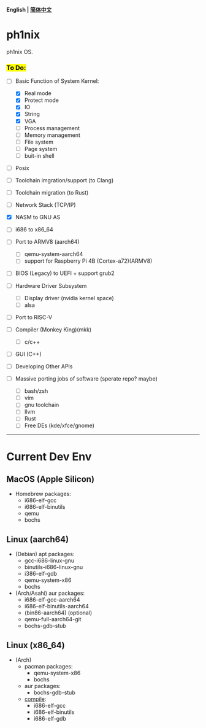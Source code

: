 **English | [简体中文](./src/docs/translations/zh_cn/README_zh_cn.md)**<br>

# ph1nix

ph1nix OS.

### <mark>To Do:<mark>

- [ ] Basic Function of System Kernel:
    
    - [x] Real mode
    - [x] Protect mode
    - [x] IO
    - [x] String
    - [x] VGA
    - [ ] Process management
    - [ ] Memory management
    - [ ] File system
    - [ ] Page system
    - [ ] buit-in shell

- [ ] Posix

- [ ] Toolchain imgration/support (to Clang)

- [ ] Toolchain migration (to Rust)

- [ ] Network Stack (TCP/IP)

- [x] NASM to GNU AS

- [ ] i686 to x86_64

- [ ] Port to ARMV8 (aarch64)
  
  - [ ] qemu-system-aarch64
  - [ ] support for Raspberry Pi 4B (Cortex-a72)(ARMV8)

- [ ] BIOS (Legacy) to UEFI + support grub2

- [ ] Hardware Driver Subsystem

  - [ ] Display driver (nvidia kernel space)
  - [ ] alsa

- [ ] Port to RISC-V

- [ ] Compiler (Monkey King)(mkk)

  - [ ] c/c++

- [ ] GUI (C++)

- [ ] Developing Other APIs

- [ ] Massive porting jobs of software (sperate repo? maybe)

  - [ ] bash/zsh
  - [ ] vim
  - [ ] gnu toolchain
  - [ ] llvm
  - [ ] Rust
  - [ ] Free DEs (kde/xfce/gnome)
---

# Current Dev Env
## MacOS (Apple Silicon)
- Homebrew packages:
  - i686-elf-gcc
  - i686-elf-binutils
  - qemu
  - bochs
## Linux (aarch64) 
- (Debian) apt packages:
  - gcc-i686-linux-gnu
  - binutils-i686-linux-gnu
  - i386-elf-gdb
  - qemu-system-x86
  - bochs
- (Arch/Asahi) aur packages:
  - i686-elf-gcc-aarch64 
  - i686-elf-binutils-aarch64 
  - (bin86-aarch64) (optional)
  - qemu-full-aarch64-git 
  - bochs-gdb-stub 
## Linux (x86_64) 
- (Arch) 
  - pacman packages:
    - qemu-system-x86
    - bochs
  - aur packages:
    - bochs-gdb-stub
  - [compile](<tools/build-tool-chains/build-tool-chains-arch-linux-x86_64.md>):
    - i686-elf-gcc
    - i686-elf-binutils
    - i686-elf-gdb